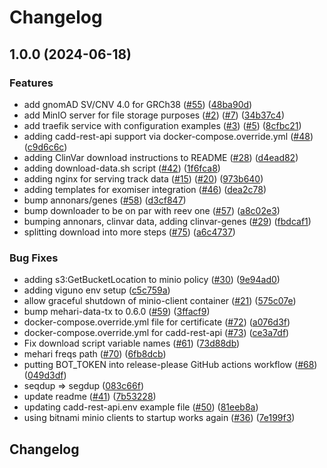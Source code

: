# Changelog

## 1.0.0 (2024-06-18)


### Features

* add gnomAD SV/CNV 4.0 for GRCh38 ([#55](https://github.com/varfish-org/varfish-docker-compose-ng/issues/55)) ([48ba90d](https://github.com/varfish-org/varfish-docker-compose-ng/commit/48ba90df75be22dabbc8aecdba74130b73609d38))
* add MinIO server for file storage purposes ([#2](https://github.com/varfish-org/varfish-docker-compose-ng/issues/2)) ([#7](https://github.com/varfish-org/varfish-docker-compose-ng/issues/7)) ([34b37c4](https://github.com/varfish-org/varfish-docker-compose-ng/commit/34b37c4a7fdbb487036779068fc78507981747c5))
* add traefik service with configuration examples ([#3](https://github.com/varfish-org/varfish-docker-compose-ng/issues/3)) ([#5](https://github.com/varfish-org/varfish-docker-compose-ng/issues/5)) ([8cfbc21](https://github.com/varfish-org/varfish-docker-compose-ng/commit/8cfbc21cccdf3508335deb9ebe6eefb96ee49a3f))
* adding cadd-rest-api support via docker-compose.override.yml ([#48](https://github.com/varfish-org/varfish-docker-compose-ng/issues/48)) ([c9d6c6c](https://github.com/varfish-org/varfish-docker-compose-ng/commit/c9d6c6c1f5f16a3f069ce0722efc1d6e078bbbd4))
* adding ClinVar download instructions to README ([#28](https://github.com/varfish-org/varfish-docker-compose-ng/issues/28)) ([d4ead82](https://github.com/varfish-org/varfish-docker-compose-ng/commit/d4ead82594a74544a50c59850ac60ee78f043d57))
* adding download-data.sh script ([#42](https://github.com/varfish-org/varfish-docker-compose-ng/issues/42)) ([1f6fca8](https://github.com/varfish-org/varfish-docker-compose-ng/commit/1f6fca8287b9d0c43fb8ab3716dd4cdd99a378db))
* adding nginx for serving track data ([#15](https://github.com/varfish-org/varfish-docker-compose-ng/issues/15)) ([#20](https://github.com/varfish-org/varfish-docker-compose-ng/issues/20)) ([973b640](https://github.com/varfish-org/varfish-docker-compose-ng/commit/973b6400f93199dd3d6c39e9226a874cdf3fbf05))
* adding templates for exomiser integration ([#46](https://github.com/varfish-org/varfish-docker-compose-ng/issues/46)) ([dea2c78](https://github.com/varfish-org/varfish-docker-compose-ng/commit/dea2c787324960b8da64ddf283ef76e1a43f8323))
* bump annonars/genes ([#58](https://github.com/varfish-org/varfish-docker-compose-ng/issues/58)) ([d3cf847](https://github.com/varfish-org/varfish-docker-compose-ng/commit/d3cf847ef7416f14cf207f1540bf7afd4aae4d1d))
* bump downloader to be on par with reev one ([#57](https://github.com/varfish-org/varfish-docker-compose-ng/issues/57)) ([a8c02e3](https://github.com/varfish-org/varfish-docker-compose-ng/commit/a8c02e3ed2e3309dc3b839b40e45c017aafa04b5))
* bumping annonars, clinvar data, adding clinvar-genes ([#29](https://github.com/varfish-org/varfish-docker-compose-ng/issues/29)) ([fbdcaf1](https://github.com/varfish-org/varfish-docker-compose-ng/commit/fbdcaf15bf255a0ed94edac50e1a62529631b752))
* splitting download into more steps ([#75](https://github.com/varfish-org/varfish-docker-compose-ng/issues/75)) ([a6c4737](https://github.com/varfish-org/varfish-docker-compose-ng/commit/a6c47374be92893edad8af1df201e3f84ac3d668))


### Bug Fixes

* adding s3:GetBucketLocation to minio policy ([#30](https://github.com/varfish-org/varfish-docker-compose-ng/issues/30)) ([9e94ad0](https://github.com/varfish-org/varfish-docker-compose-ng/commit/9e94ad09a9ed6410105b23d2f760fbc48c29ebf6))
* adding viguno env setup ([c5c759a](https://github.com/varfish-org/varfish-docker-compose-ng/commit/c5c759a4cb05186257bd8c5804f25b06962f4d0e))
* allow graceful shutdown of minio-client container ([#21](https://github.com/varfish-org/varfish-docker-compose-ng/issues/21)) ([575c07e](https://github.com/varfish-org/varfish-docker-compose-ng/commit/575c07e9c5d34ad4009abb1cfe82531277d6d139))
* bump mehari-data-tx to 0.6.0 ([#59](https://github.com/varfish-org/varfish-docker-compose-ng/issues/59)) ([3ffacf9](https://github.com/varfish-org/varfish-docker-compose-ng/commit/3ffacf900db0f5d04f03f26aff20a7bbb84d52ea))
* docker-compose.override.yml file for certificate ([#72](https://github.com/varfish-org/varfish-docker-compose-ng/issues/72)) ([a076d3f](https://github.com/varfish-org/varfish-docker-compose-ng/commit/a076d3ff2e97beb8417954ea191795d4158f8d70))
* docker-compose.override.yml for cadd-rest-api ([#73](https://github.com/varfish-org/varfish-docker-compose-ng/issues/73)) ([ce3a7df](https://github.com/varfish-org/varfish-docker-compose-ng/commit/ce3a7df00f8d81ca96460555d89bf75f2b6858c0))
* Fix download script variable names ([#61](https://github.com/varfish-org/varfish-docker-compose-ng/issues/61)) ([73d88db](https://github.com/varfish-org/varfish-docker-compose-ng/commit/73d88db3786d38919b83f5ec8cb5c4e1bfe8c69c))
* mehari freqs path ([#70](https://github.com/varfish-org/varfish-docker-compose-ng/issues/70)) ([6fb8dcb](https://github.com/varfish-org/varfish-docker-compose-ng/commit/6fb8dcb287dde5c7996931d1f3c88a232e1a0fdd))
* putting BOT_TOKEN into release-please GitHub actions workflow ([#68](https://github.com/varfish-org/varfish-docker-compose-ng/issues/68)) ([049d3df](https://github.com/varfish-org/varfish-docker-compose-ng/commit/049d3df114ba4df672e605595fd1a319898bda0f))
* seqdup =&gt; segdup ([083c66f](https://github.com/varfish-org/varfish-docker-compose-ng/commit/083c66fdfe20ed6e985c52109e2ffc5e3eebe4de))
* update readme ([#41](https://github.com/varfish-org/varfish-docker-compose-ng/issues/41)) ([7b53228](https://github.com/varfish-org/varfish-docker-compose-ng/commit/7b53228d4e870ac944970287b49e04f7eb29769e))
* updating cadd-rest-api.env example file ([#50](https://github.com/varfish-org/varfish-docker-compose-ng/issues/50)) ([81eeb8a](https://github.com/varfish-org/varfish-docker-compose-ng/commit/81eeb8a22de4f6d2e017780b4e5e86231fd3e969))
* using bitnami minio clients to startup works again ([#36](https://github.com/varfish-org/varfish-docker-compose-ng/issues/36)) ([7e199f3](https://github.com/varfish-org/varfish-docker-compose-ng/commit/7e199f373d57ef9d97c38e1367a63fbac95c876b))

## Changelog
